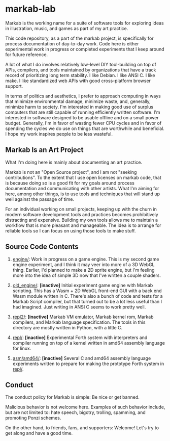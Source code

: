 # markab-lab

Markab is the working name for a suite of software tools for exploring ideas in
illustration, music, and games as part of my art practice.

This code repository, as a part of the markab project, is specifically for
process documentation of day-to-day work. Code here is either experimental work
in progress or completed experiments that I keep around for future reference.

A lot of what I do involves relatively low-level DIY tool-building on top of
APIs, compilers, and tools maintained by organizations that have a track record
of prioritizing long term stability. I like Debian. I like ANSI C. I like make.
I like standardized web APIs with good cross-platform browser support.

In terms of politics and aesthetics, I prefer to approach computing in ways
that minimize environmental damage, minimize waste, and, generally, minimize
harm to society. I'm interested in making good use of surplus computers that
are still capable of running efficiently written software. I'm interested in
software designed to be usable offline and on a small power budget. Generally,
I'm in favor of wasting fewer CPU cycles and in favor of spending the cycles we
do use on things that are worthwhile and beneficial. I hope my work inspires
people to be less wasteful.


## Markab Is an Art Project

What I'm doing here is mainly about documenting an art practice.

Markab is not an "Open Source project", and I am not "seeking contributions".
To the extent that I use open licenses on markab code, that is because doing so
is a good fit for my goals around process documentation and communicating with
other artists. What I'm aiming for here, among other things, is to use tools
and techniques that will stand up well against the passage of time.

For an individual working on small projects, keeping up with the churn in
modern software development tools and practices becomes prohibitively
distracting and expensive. Building my own tools allows me to maintain a
workflow that is more pleasant and manageable. The idea is to arrange for
reliable tools so I can focus on using those tools to make stuff.


## Source Code Contents

1. [engine/](engine): Work in progress on a game engine. This is my second game
   engine experiment, and I think it may veer into more of a 3D WebGL thing.
   Earlier, I'd planned to make a 2D sprite engine, but I'm feeling more into
   the idea of simple 3D now that I've written a couple shaders.

2. [old_engine/](old_engine): **[inactive]** Initial experiment game engine
   with Markab scripting. This has a Wasm + 2D WebGL front-end GUI with a back
   end Wasm module written in C. There's also a bunch of code and tests for a
   Markab Script compiler, but that turned out to be a lot less useful than I
   had imagined. Just writing in ANSI C seems to work pretty well.

3. [repl2/](repl2):  **[inactive]** Markab VM emulator, Markab kernel rom,
   Markab compilers, and Markab language specification. The tools in this
   directory are mostly written in Python, with a little C.

4. [repl/](repl):  **[inactive]** Experimental Forth system with interpreters
   and compiler running on top of a kernel written in amd64 assembly language
   for linux.

5. [asm/amd64/](asm/amd64): **[inactive]** Several C and amd64 assembly language
   experiments written to prepare for making the prototype Forth system in
   [repl/](repl).


## Conduct

The conduct policy for Markab is simple: Be nice or get banned.

Malicious behavior is not welcome here. Examples of such behavior include, but
are not limited to: hate speech, bigotry, trolling, spamming, and promoting
Ponzi schemes.

On the other hand, to friends, fans, and supporters: Welcome! Let's try to get
along and have a good time.

